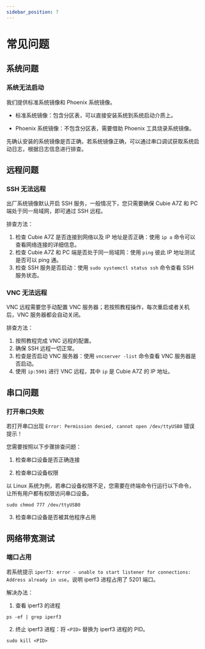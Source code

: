 ```yaml
---
sidebar_position: 7
---
```


# 常见问题

## 系统问题

### 系统无法启动

我们提供标准系统镜像和 Phoenix 系统镜像。

- 标准系统镜像：包含分区表，可以直接安装系统到系统启动介质上。

- Phoenix 系统镜像：不包含分区表，需要借助 Phoenix 工具烧录系统镜像。

先确认安装的系统镜像是否正确，若系统镜像正确，可以通过串口调试获取系统启动日志，根据日志信息进行排查。

## 远程问题

### SSH 无法远程

出厂系统镜像默认开启 SSH 服务，一般情况下，您只需要确保 Cubie A7Z 和 PC 端处于同一局域网，即可通过 SSH 远程。

排查方法：

1. 检查 Cubie A7Z 是否连接到网络以及 IP 地址是否正确：使用 `ip a` 命令可以查看网络连接的详细信息。
2. 检查 Cubie A7Z 和 PC 端是否处于同一局域网：使用 `ping` 彼此 IP 地址测试是否可以 ping 通。
3. 检查 SSH 服务是否启动：使用 `sudo systemctl status ssh` 命令查看 SSH 服务状态。

### VNC 无法远程

VNC 远程需要您手动配置 VNC 服务器；若按照教程操作，每次重启或者关机后，VNC 服务器都会自动关闭。

排查方法：

1. 按照教程完成 VNC 远程的配置。
2. 确保 SSH 远程一切正常。
3. 检查是否启动 VNC 服务器：使用 `vncserver -list` 命令查看 VNC 服务器是否启动。
4. 使用 `ip:5901` 进行 VNC 远程，其中 `ip` 是 Cubie A7Z 的 IP 地址。

## 串口问题

### 打开串口失败

若打开串口出现 `Error: Permission denied, cannot open /dev/ttyUSB0` 错误提示！

您需要按照以下步骤排查问题：

1. 检查串口设备是否正确连接

2. 检查串口设备权限

以 Linux 系统为例，若串口设备权限不足，您需要在终端命令行运行以下命令，让所有用户都有权限访问串口设备。

<NewCodeBlock tip="Linux@host$" type="host">

```
sudo chmod 777 /dev/ttyUSB0
```

</NewCodeBlock>

3. 检查串口设备是否被其他程序占用

## 网络带宽测试

### 端口占用

若系统提示 `iperf3: error - unable to start listener for connections: Address already in use`，说明 iperf3 进程占用了 5201 端口。

解决办法：

1. 查看 iperf3 的进程

<NewCodeBlock tip="Linux@host$" type="device">

```
ps -ef | grep iperf3
```

</NewCodeBlock>

2. 终止 iperf3 进程：将 `<PID>` 替换为 iperf3 进程的 PID。

<NewCodeBlock tip="Linux@host$" type="device">

```
sudo kill <PID>
```

</NewCodeBlock>
